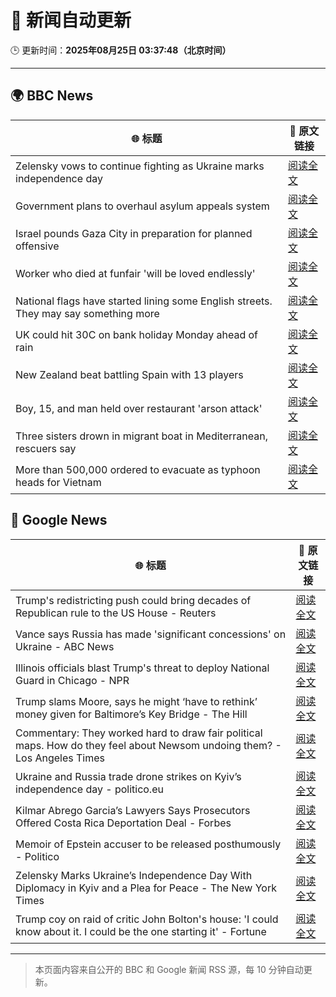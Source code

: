 # 🧠 新闻自动更新

🕒 更新时间：**2025年08月25日 03:37:48（北京时间）**

---

## 🌍 BBC News

| 🌐 标题 | 🔗 原文链接 |
|--------|-------------|
| Zelensky vows to continue fighting as Ukraine marks independence day | [阅读全文](https://www.bbc.com/news/articles/czxy2v9dzgxo?at_medium=RSS&at_campaign=rss) |
| Government plans to overhaul asylum appeals system | [阅读全文](https://www.bbc.com/news/articles/cg4xp4ywk47o?at_medium=RSS&at_campaign=rss) |
| Israel pounds Gaza City in preparation for planned offensive | [阅读全文](https://www.bbc.com/news/articles/cvg478y8l09o?at_medium=RSS&at_campaign=rss) |
| Worker who died at funfair 'will be loved endlessly' | [阅读全文](https://www.bbc.com/news/articles/c2djy596rezo?at_medium=RSS&at_campaign=rss) |
| National flags have started lining some English streets. They may say something more | [阅读全文](https://www.bbc.com/news/articles/cx271162ee3o?at_medium=RSS&at_campaign=rss) |
| UK could hit 30C on bank holiday Monday ahead of rain | [阅读全文](https://www.bbc.com/news/articles/cj6yp0j7znxo?at_medium=RSS&at_campaign=rss) |
| New Zealand beat battling Spain with 13 players | [阅读全文](https://www.bbc.com/sport/rugby-union/articles/cn85q4nnjglo?at_medium=RSS&at_campaign=rss) |
| Boy, 15, and man held over restaurant 'arson attack' | [阅读全文](https://www.bbc.com/news/articles/c1dxy4e9q49o?at_medium=RSS&at_campaign=rss) |
| Three sisters drown in migrant boat in Mediterranean, rescuers say | [阅读全文](https://www.bbc.com/news/articles/cp89rqgjq1no?at_medium=RSS&at_campaign=rss) |
| More than 500,000 ordered to evacuate as typhoon heads for Vietnam | [阅读全文](https://www.bbc.com/news/articles/cx2pw5ypwqeo?at_medium=RSS&at_campaign=rss) |

## 📰 Google News

| 🌐 标题 | 🔗 原文链接 |
|--------|-------------|
| Trump's redistricting push could bring decades of Republican rule to the US House - Reuters | [阅读全文](https://news.google.com/rss/articles/CBMitgFBVV95cUxNWjhra0pRc0FkM2pFYjRvRHJiQUtPdEVKRW1IM2gtSnpoTzBoQkpSSlhYdlAza291SHlYVnY3U2xPUzVWZkowOGNFXy1OV3YxU3Vibk4xUlp5SHVLcXYzYjJEVzN0bm4yQ2VwelFfX05meWNxWWd1Qjk0WlJ1Y1E3eExOLVlySHQ5TDZmNVpUN281Tmp0X3YtZzJpbEtYV3l4am9tMV9GN0Z1RU9BdXB5TW1salZBZw?oc=5) |
| Vance says Russia has made 'significant concessions' on Ukraine - ABC News | [阅读全文](https://news.google.com/rss/articles/CBMiogFBVV95cUxNLUZMZDYzMjc3bllNRGEwajI2N3NuMUZJaWFIcE9WQ3Q4b2pOblNjcEJxVnJpeldZWjNlbHJ3dktJZ3dydWlEc0ZyUzVmUUs5bklKaGJoQXd4YXNfVW13NjNTRVF0QnUyRVExZUplOF90ZlZtMV9md19uX1JPQmhtdmhjelRoQ2FHbXhNV1FxZWVjenZXbTR5cWxvQ1lWMnNTVnfSAacBQVVfeXFMTlZGdFdGaXJCWVFsSGcwaU9LaVNlV1VEdXlEQnFEcXdraUpPYnkza1NueXl6VzIxRXlwZzRmWG9GcUJRb2V6V0t6MDZPLXpobzNyWWdxLVhDT3l4YnpERlVNaEF3bVB0aG9LUDN3Y0t0RTg3N01ySW95Q3N4MDZYTnNWWXJTZWppbFBCZEc3M29UNFcxZEtGb0JRXy1EUlVMdWhfSUJiU2s?oc=5) |
| Illinois officials blast Trump's threat to deploy National Guard in Chicago - NPR | [阅读全文](https://news.google.com/rss/articles/CBMiuwFBVV95cUxQV2lGcVpJTVlhTTN3eDAxYkFSSEw2UWE1amQ5Sm1vcGxhUWRLUFI2bjVmUm9yYVlhMXdXc2MxQjQ1eTNMbE1DT0l5aWNCTTB6N25kS0lBM1E4S3BmbUdfNXY3WWozeHdaQ3MzZUZlSjhaa05XaW9MTG02akN4TDZfTURGdVZxUmNwVks2YnYwRmZQQ1NBdjQzd2tWb25QbUNwbzdiWnhLUzhpSHNQMmgzRFBsczk2QXZKbEM0?oc=5) |
| Trump slams Moore, says he might ‘have to rethink’ money given for Baltimore’s Key Bridge - The Hill | [阅读全文](https://news.google.com/rss/articles/CBMikAFBVV95cUxQcmxVTVhzU1ZKMVdjSlVtdGJVQWJfWGJwdHRmRmVzdDJzMjlNV3RIYWxTWkRDUXhJb09GR0xEbG56Si1RLUNneDN2cGxjRWVDd2ppVkt0eUdYWlhyTVRiREhCMy0tSzVWYk9JSVVvM1RkM2gzOTJzcTJSV0NCN2ZoM2lJVFNuRFFFTE5UcDRLWlnSAZYBQVVfeXFMUFdlaEhvQXlfdVJ2NDRNSWZybUZIMFBjZkZONVVCYXJJT0MzNUZHWW9mZHJjeXUxZkZRQnlZSlRERTVRcDVhdEFMRjBBS3YzS205UnF0Qlh5VEUzZVVtZ0oyckJTV1M2WktzcFBKck5kSVJzWjZXaUtZQUlFV3dWS2NlWVRsRU9fb0VxWVY4Rk9oMDMwV25R?oc=5) |
| Commentary: They worked hard to draw fair political maps. How do they feel about Newsom undoing them? - Los Angeles Times | [阅读全文](https://news.google.com/rss/articles/CBMiswFBVV95cUxPdmpiU0RKZHZSNTlWS2tpWkRzYzRjdVp0ZThEQnRpZ21Vc2tyV2d6Nk44aS0tSUlQaGUwWlFqUjhQX215ZmFGb2RIenZqZ3JhcXZ0RUFNMnlPWWZTUlRxWUxWZV9BYkNoUFlfZ08xNUtTYXJqbElaMWJfdFFEVkl4ZEVfRnYyUzNnVVhaclhtakZxWlZLLTRPSkRNWms4WFl4d29Tall0RDdUODRFWU14SXk2NA?oc=5) |
| Ukraine and Russia trade drone strikes on Kyiv’s independence day - politico.eu | [阅读全文](https://news.google.com/rss/articles/CBMingFBVV95cUxOQ2dTWjQtYkRmUEVvMUc2b2FjTlJ3bFNqTXlXMlB2UHpuSjJzOUtmTFM5VEZYeTNybkkzcks3YURfbUVsYm53bFBRblN2Qjc0a3hSVEl2dGU5M25vSUtoMTd0UjRQZjVZZ29iajd4VzBXTEZlNl9rckZZMUFjMGprdmZrOW5hZ2hJVm1BSUpvTGFKdDZpSm9uV2FVVnM5dw?oc=5) |
| Kilmar Abrego Garcia’s Lawyers Says Prosecutors Offered Costa Rica Deportation Deal - Forbes | [阅读全文](https://news.google.com/rss/articles/CBMi_AFBVV95cUxNR2wxRkhxYzVvYk5TdzF1RGE3YThfWnVLZnhab21zVHBULWhCTUVSd1o5QnZQUU1UZ3JFOUFTN3U0bFZCeXIxYTcyQTF0RTZuNHhSdHdXdWZGdjMtWUpyQlBKOXd2dUhlalFvUDl5YmFlM0taSUNCWE40SUZ0V1NpTWxDckZUV3B4Y0plWUpNSUc1YnlrT3ZBWXRlMk4zLU9LZFNsWWhaWTNDcHVUNFBJVDdRelBLM05COFRsOWxZNGM0akV6WWhXYWNVNWxKa1BvS3ZseFZDd2Ytc0w1d2lkTHVZRkxXQ1VkNVg4ODVHZHlQWDZuS19zNndJRmI?oc=5) |
| Memoir of Epstein accuser to be released posthumously - Politico | [阅读全文](https://news.google.com/rss/articles/CBMiowFBVV95cUxPUDlHR01QVzFCcG0yckFhMkxBcWZZWXhiam1fUWV6WlR6Z0VNTldWVl9sTXJYRHRYbUNia19HcDVhaktFVXA0NUd4SG1vdHJYUTZlOVRvVWdYVl9pdEIxTHhrQlM5emRIcXowTFlLZHV2dXZoRGJHYm9LYmI2eHlHdU9tRVVZQ01KVFJuRWVzNEMtcDBKWmwwS192S0JwVWVFN3hn?oc=5) |
| Zelensky Marks Ukraine’s Independence Day With Diplomacy in Kyiv and a Plea for Peace - The New York Times | [阅读全文](https://news.google.com/rss/articles/CBMijwFBVV95cUxPbl9jX3NKSGJQR211eUxDajAxRkVkaGtSdzRrcDBDbE55WFVxTDFHYU5TcXpPSlN6bklVZVNHUDRZNkcybUt0Tl9sNTNLbGJ0Y0l4MUlud090RmZHZEM4YUpNSGFKaG9abWQ0TE8wQ3l0ay1TZ2ZXQkhuc2k0WEgyeTFoZnlFQXRTZDBCd2czQQ?oc=5) |
| Trump coy on raid of critic John Bolton's house: 'I could know about it. I could be the one starting it' - Fortune | [阅读全文](https://news.google.com/rss/articles/CBMinwFBVV95cUxPQmFKUDVwRkdoTWFkMFJyeHNPSmczTTFpTExPT2Y4TXhIaFE3dXZqWi1BNG84cTMwX2dNVnctbnpRTktFcjhQaDRVOUJaYmNEekhGY3A1MDNubWU1bXFXSjdUeFdBTTBoXzZoMEp3NTBmLXZVT1Y2dmhJUGV0WXZMT20xVlJhQy1jRHlESEcxSC13X1NGSzl1WVVkY3IzdFU?oc=5) |

---
> 本页面内容来自公开的 BBC 和 Google 新闻 RSS 源，每 10 分钟自动更新。